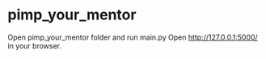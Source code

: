 # pimp_your_mentor
Open pimp_your_mentor folder and run main.py
Open http://127.0.0.1:5000/ in your browser.
